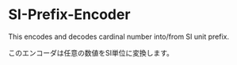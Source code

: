SI-Prefix-Encoder
===================

This encodes and decodes cardinal number into/from SI unit prefix.

このエンコーダは任意の数値をSI単位に変換します。

